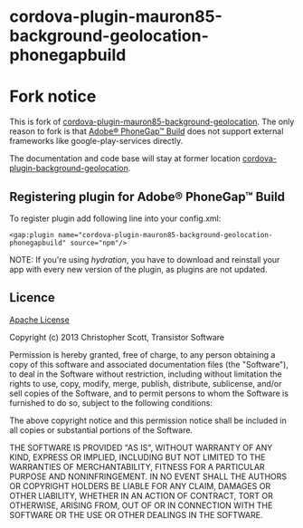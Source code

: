 cordova-plugin-mauron85-background-geolocation-phonegapbuild
==============================

Fork notice
==============================

This is fork of [cordova-plugin-mauron85-background-geolocation](https://github.com/mauron85/cordova-plugin-background-geolocation).
The only reason to fork is that [Adobe® PhoneGap™ Build](http://build.phonegap.com) does not support external frameworks like google-play-services directly.

The documentation and code base will stay at former location [cordova-plugin-background-geolocation](https://github.com/mauron85/cordova-plugin-background-geolocation).

## Registering plugin for Adobe® PhoneGap™ Build

To register plugin add following line into your config.xml:

```
<gap:plugin name="cordova-plugin-mauron85-background-geolocation-phonegapbuild" source="npm"/>
```

NOTE: If you're using *hydration*, you have to download and reinstall your app with every new version of the plugin, as plugins are not updated.

## Licence ##

[Apache License](http://www.apache.org/licenses/LICENSE-2.0)

Copyright (c) 2013 Christopher Scott, Transistor Software

Permission is hereby granted, free of charge, to any person obtaining a copy
of this software and associated documentation files (the "Software"), to deal
in the Software without restriction, including without limitation the rights
to use, copy, modify, merge, publish, distribute, sublicense, and/or sell
copies of the Software, and to permit persons to whom the Software is
furnished to do so, subject to the following conditions:

The above copyright notice and this permission notice shall be included in
all copies or substantial portions of the Software.

THE SOFTWARE IS PROVIDED "AS IS", WITHOUT WARRANTY OF ANY KIND, EXPRESS OR
IMPLIED, INCLUDING BUT NOT LIMITED TO THE WARRANTIES OF MERCHANTABILITY,
FITNESS FOR A PARTICULAR PURPOSE AND NONINFRINGEMENT. IN NO EVENT SHALL THE
AUTHORS OR COPYRIGHT HOLDERS BE LIABLE FOR ANY CLAIM, DAMAGES OR OTHER
LIABILITY, WHETHER IN AN ACTION OF CONTRACT, TORT OR OTHERWISE, ARISING FROM,
OUT OF OR IN CONNECTION WITH THE SOFTWARE OR THE USE OR OTHER DEALINGS IN
THE SOFTWARE.
